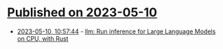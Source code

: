 # [Published on 2023-05-10](index.md)

* [2023-05-10, 10:57:44](https://lobste.rs/s/hwiqdx/llm_run_inference_for_large_language) - [llm: Run inference for Large Language Models on CPU, with Rust](https://github.com/rustformers/llm)
